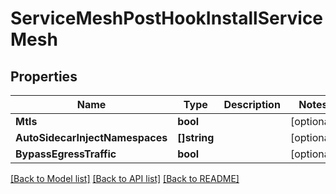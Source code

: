 # ServiceMeshPostHookInstallServiceMesh

## Properties
Name | Type | Description | Notes
------------ | ------------- | ------------- | -------------
**Mtls** | **bool** |  | [optional] 
**AutoSidecarInjectNamespaces** | **[]string** |  | [optional] 
**BypassEgressTraffic** | **bool** |  | [optional] 

[[Back to Model list]](../README.md#documentation-for-models) [[Back to API list]](../README.md#documentation-for-api-endpoints) [[Back to README]](../README.md)



